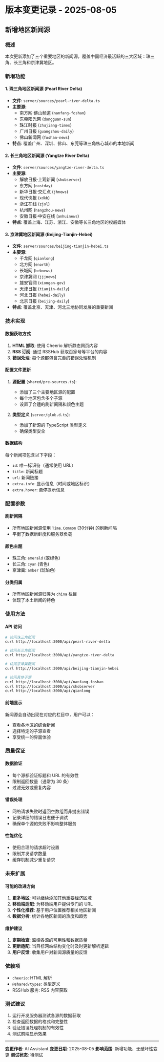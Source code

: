 # 版本变更记录 - 2025-08-05

## 新增地区新闻源

### 概述
本次更新添加了三个重要地区的新闻源，覆盖中国经济最活跃的三大区域：珠三角、长三角和京津冀地区。

### 新增功能

#### 1. 珠三角地区新闻源 (Pearl River Delta)
- **文件**: `server/sources/pearl-river-delta.ts`
- **主要源**:
  - 南方网·佛山频道 (`nanfang-foshan`)
  - 东莞阳光网 (`dongguan-sun`)
  - 珠江时报 (`zhujiang-times`)
  - 广州日报 (`guangzhou-daily`)
  - 佛山新闻网 (`foshan-news`)
- **特点**: 覆盖广州、深圳、佛山、东莞等珠三角核心城市的本地新闻

#### 2. 长三角地区新闻源 (Yangtze River Delta)
- **文件**: `server/sources/yangtze-river-delta.ts`
- **主要源**:
  - 解放日报·上观新闻 (`shobserver`)
  - 东方网 (`eastday`)
  - 新华日报·交汇点 (`jhnews`)
  - 现代快报 (`xdkb`)
  - 浙江在线 (`zjol`)
  - 杭州网 (`hangzhou-news`)
  - 安徽日报·中安在线 (`anhuinews`)
- **特点**: 覆盖上海、江苏、浙江、安徽等长三角地区的权威媒体

#### 3. 京津冀地区新闻源 (Beijing-Tianjin-Hebei)
- **文件**: `server/sources/beijing-tianjin-hebei.ts`
- **主要源**:
  - 千龙网 (`qianlong`)
  - 北方网 (`enorth`)
  - 长城网 (`hebnews`)
  - 京津冀网 (`jjjnews`)
  - 雄安官网 (`xiongan-gov`)
  - 天津日报 (`tianjin-daily`)
  - 河北日报 (`hebei-daily`)
  - 北京日报 (`beijing-daily`)
- **特点**: 覆盖北京、天津、河北三地协同发展的重要新闻

### 技术实现

#### 数据获取方式
1. **HTML 抓取**: 使用 Cheerio 解析静态网页内容
2. **RSS 订阅**: 通过 RSSHub 获取百家号等平台的内容
3. **错误处理**: 每个源都包含完善的错误处理机制

#### 配置文件更新
1. **源配置** (`shared/pre-sources.ts`):
   - 添加了三个主要地区源的配置
   - 每个地区包含多个子源
   - 设置了合适的刷新间隔和颜色主题

2. **类型定义** (`server/glob.d.ts`):
   - 添加了新源的 TypeScript 类型定义
   - 确保类型安全

#### 数据结构
每个新闻项包含以下字段：
- `id`: 唯一标识符（通常使用 URL）
- `title`: 新闻标题
- `url`: 新闻链接
- `extra.info`: 显示信息（时间或地区标识）
- `extra.hover`: 悬停提示信息

### 配置参数

#### 刷新间隔
- 所有地区新闻源使用 `Time.Common` (30分钟) 的刷新间隔
- 平衡了数据新鲜度和服务器负载

#### 颜色主题
- 珠三角: `emerald` (翠绿色)
- 长三角: `cyan` (青色)
- 京津冀: `amber` (琥珀色)

#### 分类归属
- 所有地区新闻源归类为 `china` 栏目
- 体现了本土新闻的特色

### 使用方法

#### API 访问
```bash
# 访问珠三角新闻
curl http://localhost:3000/api/pearl-river-delta

# 访问长三角新闻
curl http://localhost:3000/api/yangtze-river-delta

# 访问京津冀新闻
curl http://localhost:3000/api/beijing-tianjin-hebei

# 访问具体子源
curl http://localhost:3000/api/nanfang-foshan
curl http://localhost:3000/api/shobserver
curl http://localhost:3000/api/qianlong
```

#### 前端显示
新闻源会自动出现在对应的栏目中，用户可以：
- 查看各地区的综合新闻
- 选择特定的子源查看
- 享受统一的界面体验

### 质量保证

#### 数据验证
- 每个源都验证标题和 URL 的有效性
- 限制返回数量（通常为 30 条）
- 过滤无效或重复内容

#### 错误处理
- 网络请求失败时返回空数组而非抛出错误
- 记录详细的错误日志便于调试
- 确保单个源的失败不影响整体服务

#### 性能优化
- 使用合理的请求超时设置
- 限制并发请求数量
- 缓存机制减少重复请求

### 未来扩展

#### 可能的改进方向
1. **更多地区**: 可以继续添加其他重要经济区域
2. **移动端适配**: 为移动端用户提供专门的 URL
3. **个性化推荐**: 基于用户位置推荐相关地区新闻
4. **数据分析**: 统计各地区新闻的热度和趋势

#### 维护建议
1. **定期检查**: 监控各源的可用性和数据质量
2. **更新适配**: 当目标网站结构变化时及时更新解析逻辑
3. **用户反馈**: 收集用户对新闻源质量的反馈

### 依赖项
- `cheerio`: HTML 解析
- `@shared/types`: 类型定义
- RSSHub 服务: RSS 内容获取

### 测试建议
1. 运行开发服务器测试各源的数据获取
2. 检查返回数据的格式和完整性
3. 验证错误处理机制的有效性
4. 测试前端显示效果

---

**变更作者**: AI Assistant
**变更日期**: 2025-08-05
**影响范围**: 新增功能，无破坏性变更
**测试状态**: 待测试
